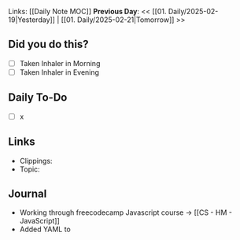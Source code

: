 Links: [[Daily Note MOC]]
**Previous Day**: << [[01. Daily/2025-02-19|Yesterday]] | [[01. Daily/2025-02-21|Tomorrow]] >>

## Did you do this?
 - [ ] Taken Inhaler in Morning
 - [ ] Taken Inhaler in Evening
## Daily To-Do
- [ ] x
## Links
- Clippings:
- Topic:
## Journal
- Working through freecodecamp Javascript course ->  [[CS - HM - JavaScript]]
- Added YAML to 